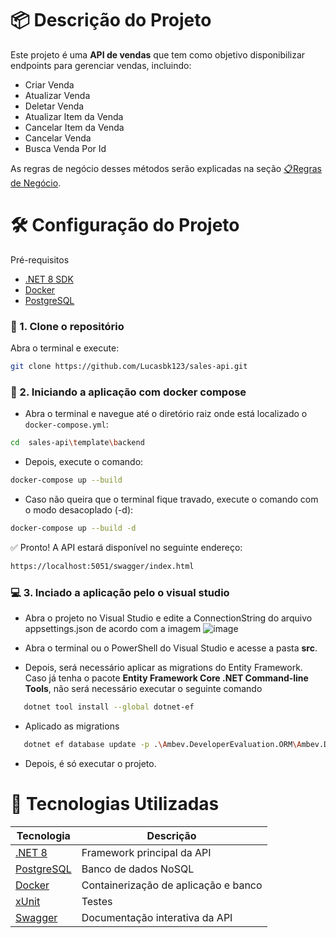 # 📦 Descrição do Projeto

Este projeto é uma **API de vendas** que tem como objetivo disponibilizar endpoints para gerenciar vendas, incluindo:

- Criar Venda  
- Atualizar Venda  
- Deletar Venda  
- Atualizar Item da Venda  
- Cancelar Item da Venda  
- Cancelar Venda
- Busca Venda Por Id

As regras de negócio desses métodos serão explicadas na seção [📋Regras de Negócio](/.doc/regras-de-negocio.md).

# 🛠️ Configuração do Projeto 

 Pré-requisitos

- [.NET 8 SDK](https://dotnet.microsoft.com/download)
- [Docker](https://www.docker.com/)
- [PostgreSQL](https://www.postgresql.org)

### 🧾 1. Clone o repositório 

Abra o terminal e execute:

```bash
git clone https://github.com/Lucasbk123/sales-api.git
```

### 🐳 2. Iniciando a aplicação com docker compose

- Abra o terminal e navegue até o diretório raiz onde está localizado o `docker-compose.yml`:
```bash
cd  sales-api\template\backend
```
- Depois, execute o comando:
```bash
docker-compose up --build
```
- Caso não queira que o terminal fique travado, execute o comando com o modo desacoplado (-d):
```bash
docker-compose up --build -d
```
✅ Pronto! A API estará disponível no seguinte endereço:
```bash
https://localhost:5051/swagger/index.html
```
### 💻 3. Inciado a aplicação pelo o visual studio
- Abra o projeto no Visual Studio e edite a ConnectionString do arquivo appsettings.json de acordo com a imagem
![image](https://github.com/user-attachments/assets/8e989637-d202-4df0-86b5-473ee79e67eb)

- Abra o terminal ou o PowerShell do Visual Studio e acesse a pasta **src**.  

- Depois, será necessário aplicar as migrations do Entity Framework. Caso já tenha o pacote **Entity Framework Core .NET Command-line Tools**, não será necessário executar o seguinte comando
 ```bash
    dotnet tool install --global dotnet-ef
```
- Aplicado as migrations

```bash
   dotnet ef database update -p .\Ambev.DeveloperEvaluation.ORM\Ambev.DeveloperEvaluation.ORM.csproj -s .\Ambev.DeveloperEvaluation.WebApi\Ambev.DeveloperEvaluation.WebApi.csproj -c DefaultContext
```
- Depois, é só executar o projeto.


# 🧰 Tecnologias Utilizadas
| Tecnologia   | Descrição                        |
|--------------|----------------------------------|
| [.NET 8](https://dotnet.microsoft.com) | Framework principal da API |
| [PostgreSQL](https://www.postgresql.org)      | Banco de dados NoSQL             |
| [Docker](https://www.docker.com/)       | Containerização de aplicação e banco |
| [xUnit](https://xunit.net/)  | Testes  |
| [Swagger](https://swagger.io/)      | Documentação interativa da API   |